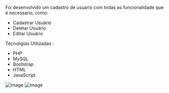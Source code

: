 Foi desenvolvido um cadastro de usuario com todas as funcionalidade que é necessario, como:

- Cadastrar Usuário
- Deletar Usuário
- Editar Usuário
  
Técnoligias Utilizadas :

- PHP
- MySQL
- Bootstrap
- HTML
- JavaScript
  
![image](https://github.com/user-attachments/assets/64f25466-25bd-44d1-be26-71840fad115f)
![image](https://github.com/user-attachments/assets/e1b5b895-59e1-4074-9959-f78eeaf995be)
